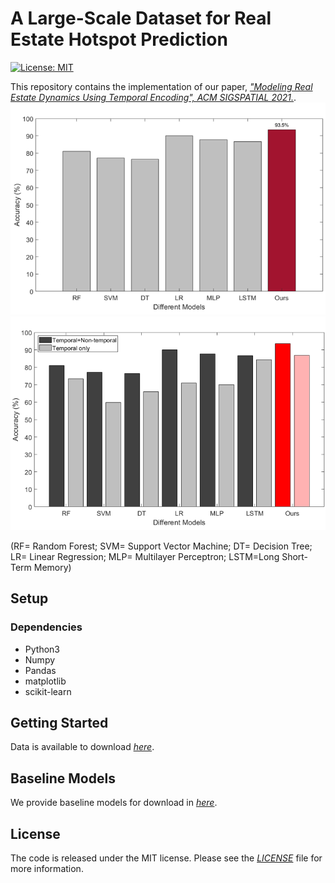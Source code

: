 # A Large-Scale Dataset for Real Estate Hotspot Prediction
[![License: MIT](https://img.shields.io/badge/License-MIT-yellow.svg)](https://github.com/jiang28/Real-Estate-Hotspot-Prediction/blob/master/LICENSE)



This repository contains the implementation of our paper, *["Modeling Real Estate Dynamics Using Temporal Encoding", ACM SIGSPATIAL 2021.](https://dl.acm.org/doi/10.1145/3474717.3484254)*.
![Comparing models](/figs/compareModels2.png)
![Comparing models](/figs/compareModels.png)


(RF= Random Forest; SVM= Support Vector Machine; DT= Decision Tree; LR= Linear Regression; MLP= Multilayer Perceptron; LSTM=Long Short-Term Memory)



## Setup
### Dependencies
- Python3
- Numpy
- Pandas
- matplotlib
- scikit-learn

## Getting Started
Data is available to download *[here](https://github.com/jiang28/Real-Estate-Hotspot-Prediction/tree/master/data)*.

## Baseline Models
We provide baseline models for download in *[here](https://github.com/jiang28/Real-Estate-Hotspot-Prediction/tree/master/Baseline%20models)*.

## License
The code is released under the MIT license. Please see the *[LICENSE](https://github.com/jiang28/Real-Estate-Hotspot-Prediction/blob/master/LICENSE)* file for more information.

